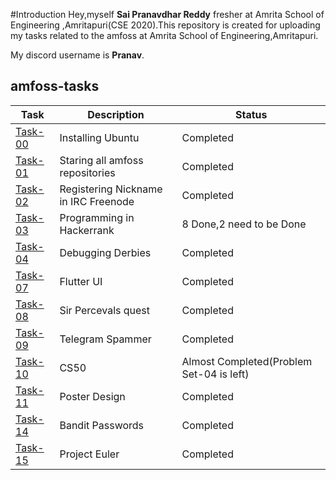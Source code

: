 #Introduction
Hey,myself **Sai Pranavdhar Reddy** fresher at Amrita School of Engineering ,Amritapuri(CSE 2020).This repository is created for uploading my tasks related to the amfoss at Amrita School of Engineering,Amritapuri.

My discord username is **Pranav**.
## amfoss-tasks
| Task | Description | Status|
| ---  | ---         | ---   |
| [Task-00](https://github.com/nspr2002/amfoss-tasks/tree/main/task-00) | Installing Ubuntu | Completed |
| [Task-01](https://github.com/nspr2002/amfoss-tasks/tree/main/task-01) | Staring all amfoss repositories | Completed |
| [Task-02](https://github.com/nspr2002/amfoss-tasks/tree/main/task-02) | Registering Nickname in IRC Freenode | Completed |
| [Task-03](https://github.com/nspr2002/amfoss-tasks/tree/main/task-03) | Programming in Hackerrank | 8 Done,2 need to be Done |
| [Task-04](https://github.com/nspr2002/amfoss-tasks/tree/main/task-04) | Debugging Derbies | Completed |
| [Task-07](https://github.com/nspr2002/amfoss-tasks/tree/main/task-07) | Flutter UI | Completed |
| [Task-08](https://github.com/nspr2002/amfoss-tasks/tree/main/task-08) | Sir Percevals quest | Completed |
| [Task-09](https://github.com/nspr2002/amfoss-tasks/tree/main/task-09) | Telegram Spammer | Completed |
| [Task-10](https://github.com/nspr2002/amfoss-tasks/tree/main/task-10) | CS50 | Almost Completed(Problem Set-04 is left) |
| [Task-11](https://github.com/nspr2002/amfoss-tasks/tree/main/task-11) | Poster Design | Completed |
| [Task-14](https://github.com/nspr2002/amfoss-tasks/tree/main/task-14) | Bandit Passwords | Completed |
| [Task-15](https://github.com/nspr2002/amfoss-tasks/tree/main/task-15) | Project Euler | Completed |
